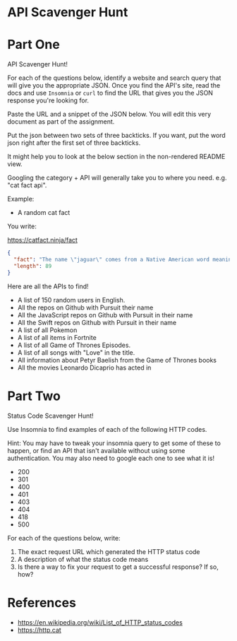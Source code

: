 # API Scavenger Hunt

# Part One

API Scavenger Hunt!

For each of the questions below, identify a website and search query that will give you the appropriate JSON. Once you find the API's site, read the docs and use `Insomnia` or `curl` to find the URL that gives you the JSON response you're looking for.

Paste the URL and a snippet of the JSON below. You will edit this very document as part of the assignment.

Put the json between two sets of three backticks. If you want, put the word json right after the first set of three backticks.

It might help you to look at the below section in the non-rendered README view.

Googling the category + API will generally take you to where you need. e.g. "cat fact api".

Example:
- A random cat fact

You write:

https://catfact.ninja/fact

```json
{
  "fact": "The name \"jaguar\" comes from a Native American word meaning \"he who kills with one leap\".",
  "length": 89
}
```

Here are all the APIs to find!

- A list of 150 random users in English.
- All the repos on Github with Pursuit their name
- All the JavaScript repos on Github with Pursuit in their name
- All the Swift repos on Github with Pursuit in their name
- A list of all Pokemon
- A list of all items in Fortnite
- A list of all Game of Thrones Episodes.
- A list of all songs with "Love" in the title.
- All information about Petyr Baelish from the Game of Thrones books
- All the movies Leonardo Dicaprio has acted in

# Part Two

Status Code Scavenger Hunt!

Use Insomnia to find examples of each of the following HTTP codes.

Hint: You may have to tweak your insomnia query to get some of these to happen, or find an API that isn't available without using some authentication. You may also need to google each one to see what it is!

- 200
- 301
- 400
- 401
- 403
- 404
- 418
- 500

For each of the questions below, write:

1. The exact request URL which generated the HTTP status code
2. A description of what the status code means
3. Is there a way to fix your request to get a successful response? If so, how?

# References

- https://en.wikipedia.org/wiki/List_of_HTTP_status_codes 
- https://http.cat



